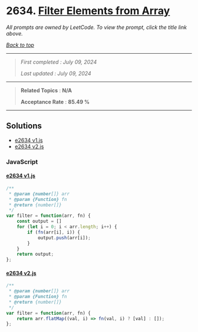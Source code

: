 # 2634. [Filter Elements from Array](<https://leetcode.com/problems/filter-elements-from-array>)

*All prompts are owned by LeetCode. To view the prompt, click the title link above.*

*[Back to top](<../README.md>)*

------

> *First completed : July 09, 2024*
>
> *Last updated : July 09, 2024*

------

> **Related Topics** : **N/A**
>
> **Acceptance Rate** : **85.49 %**

------

## Solutions

- [e2634 v1.js](<../my-submissions/e2634 v1.js>)
- [e2634 v2.js](<../my-submissions/e2634 v2.js>)
### JavaScript
#### [e2634 v1.js](<../my-submissions/e2634 v1.js>)
```JavaScript
/**
 * @param {number[]} arr
 * @param {Function} fn
 * @return {number[]}
 */
var filter = function(arr, fn) {
    const output = []
    for (let i = 0; i < arr.length; i++) {
        if (fn(arr[i], i)) {
            output.push(arr[i]);
        }
    }
    return output;
};
```

#### [e2634 v2.js](<../my-submissions/e2634 v2.js>)
```JavaScript
/**
 * @param {number[]} arr
 * @param {Function} fn
 * @return {number[]}
 */
var filter = function(arr, fn) {
    return arr.flatMap((val, i) => fn(val, i) ? [val] : []);
};
```

